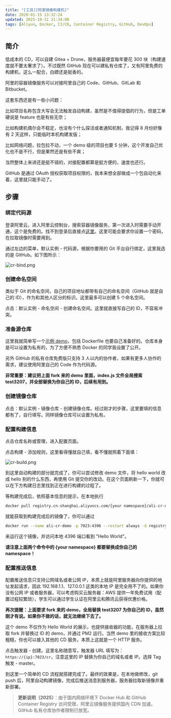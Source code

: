 ```yaml
---
title: "[工具][阿里镜像构建机]"
date: 2020-01-15 13:32:24
updated: 2025-10-31 21:34:00
tags: [Aliyun, Docker, CI/CD, Container Registry, GitHub, DevOps]
---
```


## 简介

低成本的 CD，可以自建 Gitea + Drone，服务器最便宜每年要花 300 块（构建速度就不要太奢求了）。不过既然 GitHub 现在可以建私有仓库了，又有阿里免费的构建机，这么一配合，白嫖还是挺香的。

阿里的容器镜像服务可以对接阿里自己的 Code、GitHub、GitLab 和 Bitbucket。

这套东西还是有一些小问题：

比如项目名称包含大写会无法触发自动构建，虽然是不值得提倡的行为，但是工单硬说是 feature 也是有些无奈；

比如构建机偶尔会不稳定，也没有个什么探活或者通知机制，我记得 8 月份好像有 2 天这样，只能临时本机构建发版；

比如网络问题，拉包拉不动，一个 demo 级的项目也要 5 分钟，这个开发自己优化也不是不行，但是果然还是有些不爽；

当然整体上来讲还是挺不错的，对接配置都算是挺方便的，速度也还行。

GitHub 是通过 OAuth 授权获取项目权限的，我本来想全部做成一个包自动化来着，这里就只能手动了。

## 步骤

### 绑定代码源

登录阿里云，进入阿里云控制台，搜索容器镜像服务，第一次进入时需要手动开通，这个是免费的。找不到登录后直接点[这里](https://cr.console.aliyun.com/)。这里可能会要求你设置一个密码，在拉取镜像时需要用到。

通过左边的菜单，默认实例 - 代码源，根据你要用的 Git 平台自行绑定，这里我选的是 GitHub。如下图所示：

![cr-bind.png](/images/cr-bind.png)

### 创建命名空间

类似于 Git 的命名空间，自己的项目地址都带有自己的命名空间（GitHub 就是自己的 ID），作为和其他人区分的标识。这里最多可以创建 5 个命名空间。

点击：默认实例 - 命名空间 - 创建命名空间。这里就直接写自己的 ID，不容易冲突。

### 准备源仓库

这里我就简单写一个[示例 demo](https://github.com/test3207/ali-cr-demo)，包括 Dockerfile 也要自己准备好的。仓库本身是可以设置为私有的，为了方便不熟悉 Docker 的同学我设置了公开。

另外 GitHub 的私有仓库免费版只支持 3 人以内的协作者，如果有更多人协作的需求，建议使用阿里自己的 Code 作为代码源。

**非常重要：建议把上面 fork 来的 demo 里面，index.js 文件全局搜索 test3207，并全部替换为你自己的 ID，后续有用到。**

### 创建镜像仓库

点击：默认实例 - 镜像仓库 - 创建镜像仓库。经过刚才的步骤，这里要填的信息都有了，自行填写。同样镜像仓库可以设置为私有。

### 配置构建信息

点击仓库名称或管理，进入配置页面。

点击构建 - 添加规则，这里看得懂就自己填，看不懂就照着下面填：

![cr-build.png](/images/cr-build.png)

到这里自动构建的部分就完成了，你可以尝试修改 demo 文件，将 hello world 改成 hello 别的什么东西，再使用 Git 提交你的改动。在这个页面刷新一下，你就可以在下方构建日志里找到正在进行构建的过程了。

等构建完成后，依照基本信息的提示，在本地执行

```bash
docker pull registry.cn-shanghai.aliyuncs.com/{your namespace}/ali-cr-demo:master
```

就能获取到构建完成后的镜像了，你可以通过

```bash
docker run --name ali-cr-demo -p 7023:4396 --restart always -d registry.cn-shanghai.aliyuncs.com/{your namespace}/ali-cr-demo:master
```

来运行这个镜像，并访问本地 4396 端口看到 "Hello World"。

**请注意上面两个命令中的 {your namespace} 都要替换成你自己的 namespace！**

### 配置推送信息

配置推送信息只支持公网域名或者公网 IP，本质上就是阿里服务器向你提供的地址发起请求，因此 192.168.1.1、127.0.0.1 这类的本地 IP 是完全用不了的。如果你没有公网 IP 或者服务器，可以考虑购买云服务器：AWS 提供一年免费试用（配置过程较繁琐），学生可以通过学生认证在阿里云和腾讯云获得优惠价格。

**再次提醒：上面要求 fork 来的 demo，全局替换 test3207 为你自己的 ID，虽然刚才有说。如果你不做的话，就无法继续下去了。**

这个 demo 不仅作为 Hello World 的展示，也提供接收器的功能，在服务器上拉取 fork 并替换过 ID 的 demo，并通过 PM2 运行。当然 demo 里的接收方案比较粗糙，你也可以接入其他的 CD 服务，本质上这就是一个 HTTP 服务。

点击触发器 - 创建。这里名称随意写，触发器 URL 填写为：`https://{ip}:7023/cr`，注意这里的 IP 替换为你自己的域名或者 IP。选择 Tag 触发 - master。

到这里一个简单的 CD 流程就搭建完成了。最终的效果是，在本地做修改，git push 后，阿里自动构建镜像，完成后推送消息到服务器，服务器拉取新镜像并重新部署。

> **更新说明（2025）**：由于国内网络环境下 Docker Hub 和 GitHub Container Registry 访问受限，阿里云镜像服务提供国内 CDN 加速。GitHub 私有仓库协作者限制已放宽。

